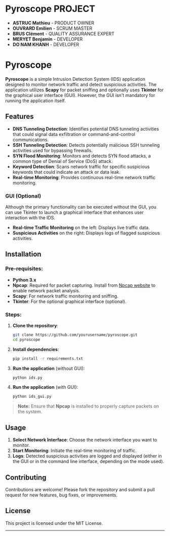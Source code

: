 

# Pyroscope PROJECT

- **ASTRUC Mathieu** - PRODUCT OWNER
- **OUVRARD Emilien** - SCRUM MASTER
- **BRUS Clément** - QUALITY ASSURANCE EXPERT
- **MERYET Benjamin** - DEVELOPER
- **DO NAM KHANH** - DEVELOPER

# Pyroscope

**Pyroscope** is a simple Intrusion Detection System (IDS) application designed to monitor network traffic and detect suspicious activities. The application utilizes **Scapy** for packet sniffing and optionally uses **Tkinter** for the graphical user interface (GUI). However, the GUI isn't mandatory for running the application itself.

## Features

- **DNS Tunneling Detection**: Identifies potential DNS tunneling activities that could signal data exfiltration or command-and-control communications.
- **SSH Tunneling Detection**: Detects potentially malicious SSH tunneling activities used for bypassing firewalls.
- **SYN Flood Monitoring**: Monitors and detects SYN flood attacks, a common type of Denial of Service (DoS) attack.
- **Keyword Detection**: Scans network traffic for specific suspicious keywords that could indicate an attack or data leak.
- **Real-time Monitoring**: Provides continuous real-time network traffic monitoring.

### GUI (Optional)

Although the primary functionality can be executed without the GUI, you can use Tkinter to launch a graphical interface that enhances user interaction with the IDS.

- **Real-time Traffic Monitoring** on the left: Displays live traffic data.
- **Suspicious Activities** on the right: Displays logs of flagged suspicious activities.

## Installation

### Pre-requisites:

- **Python 3.x**
- **Npcap**: Required for packet capturing. Install from [Npcap website](https://nmap.org/npcap/) to enable network packet analysis.
- **Scapy**: For network traffic monitoring and sniffing.
- **Tkinter**: For the optional graphical interface (optional).
  
### Steps:

1. **Clone the repository**:
    ```bash
    git clone https://github.com/yourusername/pyroscope.git
    cd pyroscope
    ```

2. **Install dependencies**:
    ```bash
    pip install -r requirements.txt
    ```

3. **Run the application** (without GUI):
    ```bash
    python ids.py
    ```

4. **Run the application** (with GUI):
    ```bash
    python ids_gui.py
    ```

> **Note:** Ensure that **Npcap** is installed to properly capture packets on the system.

## Usage

1. **Select Network Interface**: Choose the network interface you want to monitor.
2. **Start Monitoring**: Initiate the real-time monitoring of traffic.
3. **Logs**: Detected suspicious activities are logged and displayed (either in the GUI or in the command line interface, depending on the mode used).

## Contributing

Contributions are welcome! Please fork the repository and submit a pull request for new features, bug fixes, or improvements.

## License

This project is licensed under the MIT License.

---


